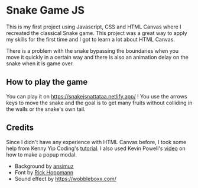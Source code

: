 # Snake Game JS

This is my first project using Javascript, CSS and HTML Canvas where I recreated the classical Snake game. This project was a great way to apply my skills for the first time and I got to learn a lot about HTML Canvas. 

There is a problem with the snake bypassing the boundaries when you move it quickly in a certain way and there is also an animation delay on the snake when it is game over.

## How to play the game
You can play it on https://snakejsnattataa.netlify.app/ !
You use the arrows keys to move the snake and the goal is to get many fruits without colliding in the walls or the snake's own tail. 

## Credits
Since I didn't have any experience with HTML Canvas before, I took some help from Kenny Yip Coding's [tutorial](https://www.youtube.com/watch?v=baBq5GAL0_U). I also used Kevin Powell's [video](https://www.youtube.com/watch?v=TAB_v6yBXIE) on how to make a popup modal. 

- Background by [ansimuz](http://ansimuz.com/site/)
- Font by [Rick Hoppmann](https://www.tinyworlds.org/)
- Sound effect by https://wobbleboxx.com/ 
